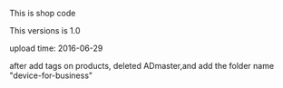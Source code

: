 This is shop code

This versions is 1.0

upload time: 2016-06-29

after add tags on products, deleted ADmaster,and add the folder name "device-for-business"